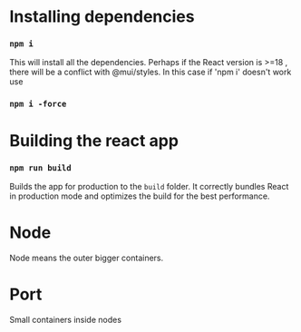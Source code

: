 # Installing dependencies

### `npm i`

This will install all the dependencies. Perhaps if the React version is >=18 , there will be a conflict with @mui/styles.
In this case if 'npm i' doesn't work use

### `npm i -force`

# Building the react app

### `npm run build`

Builds the app for production to the `build` folder.
It correctly bundles React in production mode and optimizes the build for the best performance.

# Node

Node means the outer bigger containers.

# Port

Small containers inside nodes

